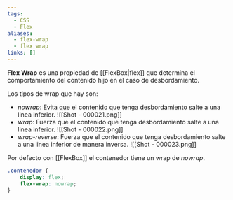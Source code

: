 ```yaml
---
tags:
  - CSS
  - Flex
aliases:
  - flex-wrap
  - flex wrap
links: []
---
```

**Flex Wrap** es una propiedad de [[FlexBox|flex]] que determina el comportamiento del contenido hijo en el caso de desbordamiento.

Los tipos de wrap que hay son:
- *nowrap*: Evita que el contenido que tenga desbordamiento salte a una linea inferior.
 ![[Shot - 000021.png]]
- *wrap*: Fuerza que el contenido que tenga desbordamiento salte a una linea inferior.
![[Shot - 000022.png]]
- *wrap-reverse*: Fuerza que el contenido que tenga desbordamiento salte a una linea inferior de manera inversa.
![[Shot - 000023.png]]

Por defecto con [[FlexBox]] el contenedor tiene un wrap de *nowrap*.
```css
.contenedor {
	display: flex;
	flex-wrap: nowrap;
}
```